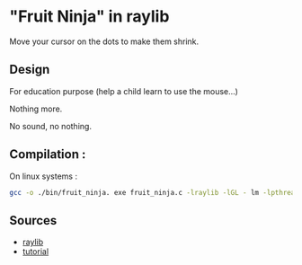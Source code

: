 # "Fruit Ninja" in raylib

Move your cursor on the dots to make them shrink.

## Design

For education purpose (help a child learn to use the mouse...)

Nothing more.

No sound, no nothing.

## Compilation :

On linux systems :

```sh
gcc -o ./bin/fruit_ninja. exe fruit_ninja.c -lraylib -lGL - lm -lpthread -ldl; ./bin/fruit_ni nja.exe
```

## Sources

- [raylib](https://www.raylib.com/)
- [tutorial](https://github.com/raysan5/raylib-intro-course)

